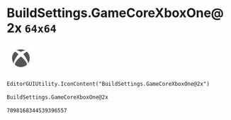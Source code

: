 # BuildSettings.GameCoreXboxOne@2x `64x64`
<img src="/img/BuildSettings.GameCoreXboxOne@2x.png" width=64 height=64>

``` CSharp
EditorGUIUtility.IconContent("BuildSettings.GameCoreXboxOne@2x")
```
```
BuildSettings.GameCoreXboxOne@2x
```
```
7098168344539396557
```
